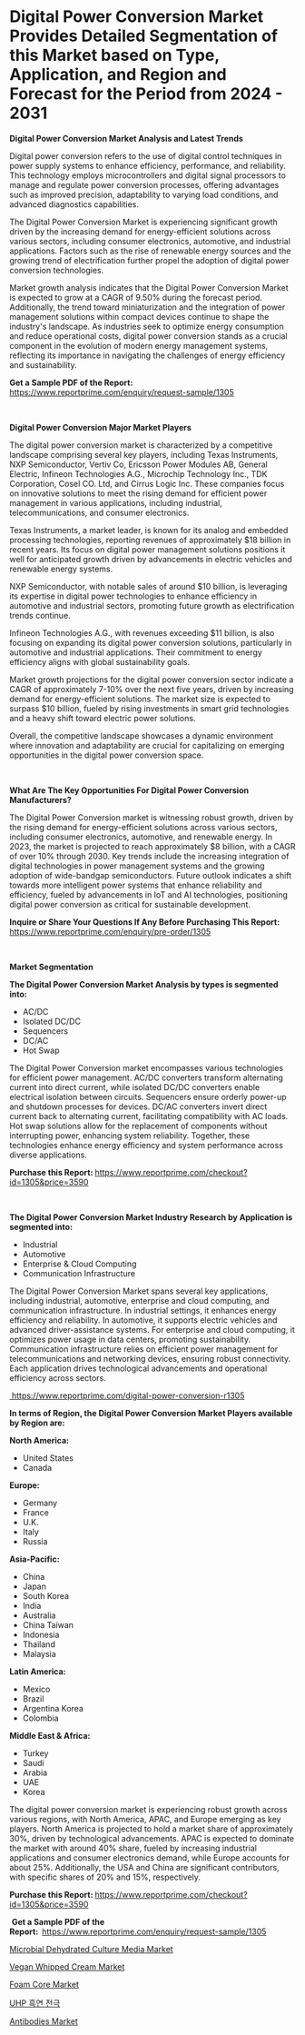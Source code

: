 <p><h1>Digital Power Conversion Market Provides Detailed Segmentation of this Market based on Type, Application, and Region and Forecast for the Period from 2024 - 2031</h1></p><p><strong>Digital Power Conversion Market Analysis and Latest Trends</strong></p>
<p><p>Digital power conversion refers to the use of digital control techniques in power supply systems to enhance efficiency, performance, and reliability. This technology employs microcontrollers and digital signal processors to manage and regulate power conversion processes, offering advantages such as improved precision, adaptability to varying load conditions, and advanced diagnostics capabilities. </p><p>The Digital Power Conversion Market is experiencing significant growth driven by the increasing demand for energy-efficient solutions across various sectors, including consumer electronics, automotive, and industrial applications. Factors such as the rise of renewable energy sources and the growing trend of electrification further propel the adoption of digital power conversion technologies. </p><p>Market growth analysis indicates that the Digital Power Conversion Market is expected to grow at a CAGR of 9.50% during the forecast period. Additionally, the trend toward miniaturization and the integration of power management solutions within compact devices continue to shape the industry's landscape. As industries seek to optimize energy consumption and reduce operational costs, digital power conversion stands as a crucial component in the evolution of modern energy management systems, reflecting its importance in navigating the challenges of energy efficiency and sustainability.</p></p>
<p><strong>Get a Sample PDF of the Report:&nbsp;</strong> <a href="https://www.reportprime.com/enquiry/request-sample/1305">https://www.reportprime.com/enquiry/request-sample/1305</a></p>
<p>&nbsp;</p>
<p><strong>Digital Power Conversion Major Market Players</strong></p>
<p><p>The digital power conversion market is characterized by a competitive landscape comprising several key players, including Texas Instruments, NXP Semiconductor, Vertiv Co, Ericsson Power Modules AB, General Electric, Infineon Technologies A.G., Microchip Technology Inc., TDK Corporation, Cosel CO. Ltd, and Cirrus Logic Inc. These companies focus on innovative solutions to meet the rising demand for efficient power management in various applications, including industrial, telecommunications, and consumer electronics.</p><p>Texas Instruments, a market leader, is known for its analog and embedded processing technologies, reporting revenues of approximately $18 billion in recent years. Its focus on digital power management solutions positions it well for anticipated growth driven by advancements in electric vehicles and renewable energy systems.</p><p>NXP Semiconductor, with notable sales of around $10 billion, is leveraging its expertise in digital power technologies to enhance efficiency in automotive and industrial sectors, promoting future growth as electrification trends continue.</p><p>Infineon Technologies A.G., with revenues exceeding $11 billion, is also focusing on expanding its digital power conversion solutions, particularly in automotive and industrial applications. Their commitment to energy efficiency aligns with global sustainability goals.</p><p>Market growth projections for the digital power conversion sector indicate a CAGR of approximately 7-10% over the next five years, driven by increasing demand for energy-efficient solutions. The market size is expected to surpass $10 billion, fueled by rising investments in smart grid technologies and a heavy shift toward electric power solutions.</p><p>Overall, the competitive landscape showcases a dynamic environment where innovation and adaptability are crucial for capitalizing on emerging opportunities in the digital power conversion space.</p></p>
<p>&nbsp;</p>
<p><strong>What Are The Key Opportunities For Digital Power Conversion Manufacturers?</strong></p>
<p><p>The Digital Power Conversion market is witnessing robust growth, driven by the rising demand for energy-efficient solutions across various sectors, including consumer electronics, automotive, and renewable energy. In 2023, the market is projected to reach approximately $8 billion, with a CAGR of over 10% through 2030. Key trends include the increasing integration of digital technologies in power management systems and the growing adoption of wide-bandgap semiconductors. Future outlook indicates a shift towards more intelligent power systems that enhance reliability and efficiency, fueled by advancements in IoT and AI technologies, positioning digital power conversion as critical for sustainable development.</p></p>
<p><strong>Inquire or Share Your Questions If Any Before Purchasing This Report:</strong> <a href="https://www.reportprime.com/enquiry/pre-order/1305">https://www.reportprime.com/enquiry/pre-order/1305</a></p>
<p>&nbsp;</p>
<p><strong>Market Segmentation</strong></p>
<p><strong>The Digital Power Conversion Market Analysis by types is segmented into:</strong></p>
<p><ul><li>AC/DC</li><li>Isolated DC/DC</li><li>Sequencers</li><li>DC/AC</li><li>Hot Swap</li></ul></p>
<p><p>The Digital Power Conversion market encompasses various technologies for efficient power management. AC/DC converters transform alternating current into direct current, while isolated DC/DC converters enable electrical isolation between circuits. Sequencers ensure orderly power-up and shutdown processes for devices. DC/AC converters invert direct current back to alternating current, facilitating compatibility with AC loads. Hot swap solutions allow for the replacement of components without interrupting power, enhancing system reliability. Together, these technologies enhance energy efficiency and system performance across diverse applications.</p></p>
<p><strong>Purchase this Report:&nbsp;</strong><a href="https://www.reportprime.com/checkout?id=1305&price=3590">https://www.reportprime.com/checkout?id=1305&price=3590</a></p>
<p>&nbsp;</p>
<p><strong>The Digital Power Conversion Market Industry Research by Application is segmented into:</strong></p>
<p><ul><li>Industrial</li><li>Automotive</li><li>Enterprise & Cloud Computing</li><li>Communication Infrastructure</li></ul></p>
<p><p>The Digital Power Conversion Market spans several key applications, including industrial, automotive, enterprise and cloud computing, and communication infrastructure. In industrial settings, it enhances energy efficiency and reliability. In automotive, it supports electric vehicles and advanced driver-assistance systems. For enterprise and cloud computing, it optimizes power usage in data centers, promoting sustainability. Communication infrastructure relies on efficient power management for telecommunications and networking devices, ensuring robust connectivity. Each application drives technological advancements and operational efficiency across sectors.</p></p>
<p><a href="https://www.reportprime.com/digital-power-conversion-r1305">&nbsp;https://www.reportprime.com/digital-power-conversion-r1305</a></p>
<p><strong>In terms of Region, the Digital Power Conversion Market Players available by Region are:</strong></p>
<p>
    <p> <strong> North America: </strong>
        <ul>
            <li>United States</li>
            <li>Canada</li>
        </ul>
        </p> 
    <p> <strong> Europe: </strong>
        <ul>
            <li>Germany</li>
            <li>France</li>
            <li>U.K.</li>
            <li>Italy</li>
            <li>Russia</li>
        </ul>
        </p> 
    <p> <strong> Asia-Pacific: </strong>
        <ul>
            <li>China</li>
            <li>Japan</li>
            <li>South Korea</li>
            <li>India</li>
            <li>Australia</li>
            <li>China Taiwan</li>
            <li>Indonesia</li>
            <li>Thailand</li>
            <li>Malaysia</li>
        </ul>
        </p> 
    <p> <strong> Latin America: </strong>
        <ul>
            <li>Mexico</li>
            <li>Brazil</li>
            <li>Argentina Korea</li>
            <li>Colombia</li>
        </ul>
        </p> 
    <p> <strong> Middle East & Africa: </strong>
        <ul>
            <li>Turkey</li>
            <li>Saudi</li>
            <li>Arabia</li>
            <li>UAE</li>
            <li>Korea</li>
        </ul>
    </p>
    </p>
<p><p>The digital power conversion market is experiencing robust growth across various regions, with North America, APAC, and Europe emerging as key players. North America is projected to hold a market share of approximately 30%, driven by technological advancements. APAC is expected to dominate the market with around 40% share, fueled by increasing industrial applications and consumer electronics demand, while Europe accounts for about 25%. Additionally, the USA and China are significant contributors, with specific shares of 20% and 15%, respectively.</p></p>
<p><strong>Purchase this Report: </strong><a href="https://www.reportprime.com/checkout?id=1305&price=3590">https://www.reportprime.com/checkout?id=1305&price=3590</a></p>
<p>&nbsp;<strong>Get a Sample PDF of the Report:&nbsp;&nbsp;</strong><a href="https://www.reportprime.com/enquiry/request-sample/1305">https://www.reportprime.com/enquiry/request-sample/1305</a></p>
<p><strong></strong></p>
<p><p><a href="https://issuu.com/reportprime-2/docs/microbial-dehydrated-culture-media-_5f151e487aecf0">Microbial Dehydrated Culture Media Market</a></p><p><a href="https://medium.com/@jamieurcotte9056df/navigating-the-global-vegan-whipped-cream-market-from-trends-to-strategy-for-period-from-2024-to-7d1d105b58d6">Vegan Whipped Cream Market</a></p><p><a href="https://www.linkedin.com/pulse/foam-core-market-outlook-complete-industry-analysis-2024-2031-tw15c?trackingId=iQkQyOd1TsmqLX6HlLUgAA%3D%3D">Foam Core Market</a></p><p><a href="https://medium.com/@zlpjbqkb72/%EC%8B%9C%EC%9E%A5-%ED%8A%B8%EB%A0%8C%EB%93%9C-%EA%B3%B5%EA%B0%9C-%EA%B8%80%EB%A1%9C%EB%B2%8C-uhp-%ED%9D%91%EC%97%B0-%EC%A0%84%EA%B7%B9-%EC%8B%9C%EC%9E%A5-%EC%84%B1%EC%9E%A5-%EB%B0%8F-%EC%A7%80%EC%97%AD-%ED%86%B5%EC%B0%B0%EB%A0%A5-2024-2031-87ac0ecf1b2b">UHP 흑연 전극</a></p><p><a href="https://medium.com/@enosstark/global-perspectives-on-antibodies-market-trends-and-forecast-2024-2031-f46e001c2041">Antibodies Market</a></p></p>